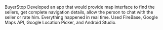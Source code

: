BuyerStop
Developed an app that would provide map interface to find the sellers, get complete navigation details, allow the person to chat with the seller or rate him. Everything happened in real time. Used FireBase, Google Maps API, Google Location Picker, and Android Studio.
